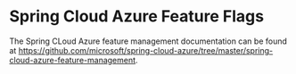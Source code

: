 # Spring Cloud Azure Feature Flags

The Spring CLoud Azure feature management documentation can be found at https://github.com/microsoft/spring-cloud-azure/tree/master/spring-cloud-azure-feature-management.